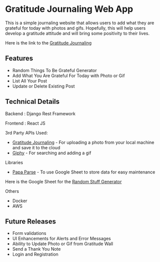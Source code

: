 # Gratitude Journaling Web App 

This is a simple journaling website that allows users to add what they are grateful for today with photos and gifs. Hopefully, this will help users develop a gratitude attitude and will bring some positivity to their lives. 

Here is the link to the [Gratitude Journaling](http://3.90.85.158/)

## Features 

- Random Things To Be Grateful Generator 
- Add What You Are Grateful For Today with Photo or Gif
- List All Your Post 
- Update or Delete Existing Post 


## Technical Details 

Backend : Django Rest Framework

Frontend : React JS

3rd Party APIs Used: 
 - [Gratitude Journaling](https://cloudinary.com/) -  For uploading a photo from your local machine and save it to the cloud 
 - [Giphy](https://developers.giphy.com/docs/api/) - For searching and adding a gif

Libraries 
- [Papa Parse](https://www.papaparse.com/docs) - To use Google Sheet to store data for easy maintenance 

Here is the Google Sheet for the [Random Stuff Generator](https://docs.google.com/spreadsheets/d/1bkGJYdeAwqTpelHbogrj7uPVuIg9vPM-bMVQxnaNeSM/edit#gid=0)

Others
- Docker 
- AWS 

## Future Releases 

- Form validations 
- UI Enhancements for Alerts and Error Messages 
- Ability to Update Photo or Gif from Gratitude Wall 
- Send a Thank You Note
- Login and Registration